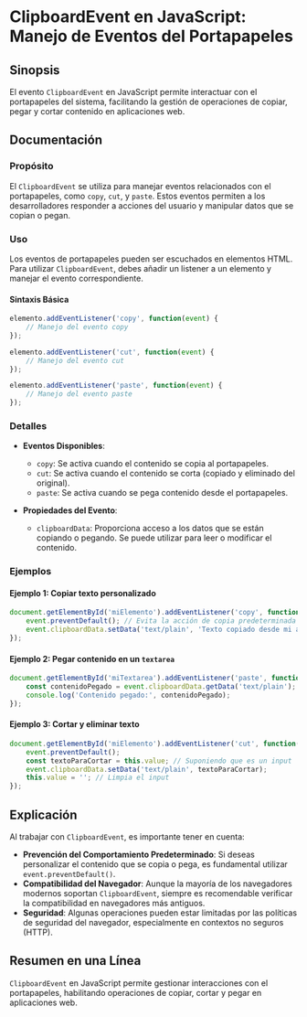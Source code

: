 <!--
Meta Description: # ClipboardEvent en JavaScript: Manejo de Eventos del Portapapeles ## Sinopsis El evento `ClipboardEvent` en JavaScript permite interactuar con el por...
Meta Keywords: event, del, contenido, clipboardevent, javascript
-->

# ClipboardEvent en JavaScript: Manejo de Eventos del Portapapeles

## Sinopsis
El evento `ClipboardEvent` en JavaScript permite interactuar con el portapapeles del sistema, facilitando la gestión de operaciones de copiar, pegar y cortar contenido en aplicaciones web.

## Documentación

### Propósito
El `ClipboardEvent` se utiliza para manejar eventos relacionados con el portapapeles, como `copy`, `cut`, y `paste`. Estos eventos permiten a los desarrolladores responder a acciones del usuario y manipular datos que se copian o pegan.

### Uso
Los eventos de portapapeles pueden ser escuchados en elementos HTML. Para utilizar `ClipboardEvent`, debes añadir un listener a un elemento y manejar el evento correspondiente.

#### Sintaxis Básica
```javascript
elemento.addEventListener('copy', function(event) {
    // Manejo del evento copy
});

elemento.addEventListener('cut', function(event) {
    // Manejo del evento cut
});

elemento.addEventListener('paste', function(event) {
    // Manejo del evento paste
});
```

### Detalles
- **Eventos Disponibles**:
  - `copy`: Se activa cuando el contenido se copia al portapapeles.
  - `cut`: Se activa cuando el contenido se corta (copiado y eliminado del original).
  - `paste`: Se activa cuando se pega contenido desde el portapapeles.

- **Propiedades del Evento**:
  - `clipboardData`: Proporciona acceso a los datos que se están copiando o pegando. Se puede utilizar para leer o modificar el contenido.
  
### Ejemplos

#### Ejemplo 1: Copiar texto personalizado
```javascript
document.getElementById('miElemento').addEventListener('copy', function(event) {
    event.preventDefault(); // Evita la acción de copia predeterminada
    event.clipboardData.setData('text/plain', 'Texto copiado desde mi aplicación.');
});
```

#### Ejemplo 2: Pegar contenido en un `textarea`
```javascript
document.getElementById('miTextarea').addEventListener('paste', function(event) {
    const contenidoPegado = event.clipboardData.getData('text/plain');
    console.log('Contenido pegado:', contenidoPegado);
});
```

#### Ejemplo 3: Cortar y eliminar texto
```javascript
document.getElementById('miElemento').addEventListener('cut', function(event) {
    event.preventDefault();
    const textoParaCortar = this.value; // Suponiendo que es un input
    event.clipboardData.setData('text/plain', textoParaCortar);
    this.value = ''; // Limpia el input
});
```

## Explicación
Al trabajar con `ClipboardEvent`, es importante tener en cuenta:

- **Prevención del Comportamiento Predeterminado**: Si deseas personalizar el contenido que se copia o pega, es fundamental utilizar `event.preventDefault()`.
- **Compatibilidad del Navegador**: Aunque la mayoría de los navegadores modernos soportan `ClipboardEvent`, siempre es recomendable verificar la compatibilidad en navegadores más antiguos.
- **Seguridad**: Algunas operaciones pueden estar limitadas por las políticas de seguridad del navegador, especialmente en contextos no seguros (HTTP).

## Resumen en una Línea
`ClipboardEvent` en JavaScript permite gestionar interacciones con el portapapeles, habilitando operaciones de copiar, cortar y pegar en aplicaciones web.